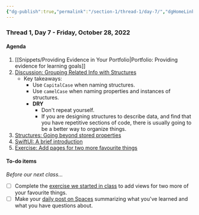 ```yaml
---
{"dg-publish":true,"permalink":"/section-1/thread-1/day-7/","dgHomeLink":false}
---
```


### Thread 1, Day 7 - Friday, October 28, 2022
#### Agenda
1. [[Snippets/Providing Evidence in Your Portfolio\|Portfolio: Providing evidence for learning goals]]
2. [Discussion: Grouping Related Info with Structures](https://www.icloud.com/iclouddrive/0c3lUIjNqbjj8K8bGm2SN5eiQ#2a_-_Discussion_-_Grouping_Related_Info_with_Structures)
	- Key takeaways:
		- Use `CapitalCase` when naming structures.
		- Use `camelCase` when naming properties and instances of structures.
		- **DRY**
			- Don't repeat yourself.
			- If you are designing structures to describe data, and find that you have repetitive sections of code, there is usually going to be a better way to organize things.
3. [Structures: Going beyond stored properties](https://www.icloud.com/iclouddrive/0c3cvuJ4uNIKATeNReCasjeyw#2b_-_Structures_-_Going_beyond_stored_properties)
4. [SwiftUI: A brief introduction](https://www.icloud.com/iclouddrive/00383XOCE_KFETpwc-nuKbhkA#2c_-_SwiftUI_-_A_brief_introduction)
5. [Exercise: Add pages for two more favourite things](https://www.icloud.com/iclouddrive/08393a7xlW36BnnxnMfjxxozg#2d_-_Exercise_-_Add_pages_for_two_more_favourite_things)
	
#### To-do items
*Before our next class...*
- [ ] Complete the [exercise we started in class](https://www.icloud.com/iclouddrive/08393a7xlW36BnnxnMfjxxozg#2d_-_Exercise_-_Add_pages_for_two_more_favourite_things) to add views for two more of your favourite things.
- [ ] Make your [daily post on Spaces](https://ca.spacesedu.com/) summarizing what you've learned and what you have questions about.